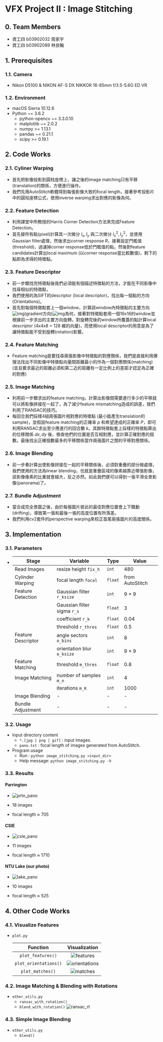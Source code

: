 # VFX Project II : Image Stitching

## 0. Team Members

* 資工四 b03902032 周家宇
* 資工四 b03902089 林良翰

 ## 1. Prerequisites

###  1.1. Camera

* Nikon D5100  &  NIKON AF-S DX NIKKOR 16-85mm f/3.5-5.6G ED VR

 ###  1.2. Environment

* macOS Sierra 10.12.6
* Python ~= 3.6.2
  * python-opencv ~= 3.3.0.10
  * matplotlib ~= 2.0.2
  * numpy >= 1.13.1
  * pandas ~= 0.21.1
  * scipy >= 0.19.1

## 2. Code Works

###  2.1. Cyliner Warping

* 首先把影像投影到圓柱座標上，讓之後的image matching只有平移(translation)的關係，方便進行操作。
* 我們先用AutoStitch軟體得到每張影像大致的focal length，接著參考投影片中的圓柱座標公式，使用inverse warping求出對應的影像為何。

### 2.2. Feature Detection

* 利用課堂中所教授的Harris Corner Detection方法來完成Feature Detection。
* 首先替所有點(pixel)計算其一次微分 $I_x, I_y$ 與二次微分 $I_x^2, I_y^2$，並使用Gaussian filter處理，然後求出corner response $R$，接著設定門檻值(threshold)，過濾掉corner response低於門檻值的點，然後對feature candidates計算出local maximum (以corner response當比較數值)，剩下的點即為求得的特徵點。

 ###  2.3. Feature Descriptor

* 前一步驟找完特徵點後我們必須能有個描述特徵點的方法，才能在不同影像中找尋相似的特徵點，
* 我們使用的為SIFT的descriptor (local descriptor)，找出每一個點的方向(Orientations)。
* 首先對每個特徵點套上一個window，計算該window內特徵點的主要方向![img](file:////Users/Qhan/Library/Group%20Containers/UBF8T346G9.Office/msoclip1/01/clip_image001.png)(gradient方向)![img](file:////Users/Qhan/Library/Group%20Containers/UBF8T346G9.Office/msoclip1/01/clip_image002.png)為何，接著對特徵點套用一個16x16的window並根據前一步求出的主要方向旋轉，對旋轉完後的window所覆蓋的點計算local descriptor (4x4x8 = 128 維的向量)，而使用local descriptor的用意是為了讓特徵點能不受到旋轉(rotation)影響。

###  2.4. Feature Matching

* Feature matching是要找尋兩張影像中特徵點的對應關係，我們是直接利用爆搜法找出不同影像中特徵點向量間距離最小的作為一個對應關係(matching) (並且要求最近的距離必須和第二近的距離有一定比例上的差距才認定為正確的對應)

###  2.5. Image Matching

* 利用前一步驟求出的feature matching，計算出影像間需要進行多少的平移就可以將影像拼接在一起了，為了減少feature mismatching造成的誤差，我們利用了RANSAC的技巧。
* 每回合我們採樣4組兩張圖片相對應的特徵點 (最小能產生translation的sample)，並假設feature matching的正確率 $p$ 和希望達成的正確率 $P$，即可利用RANSAC求出至少應進行的回合數 $k$。其餘特徵點套上採樣的特徵點算出的位移關係 $dx, dy$ 後，檢查他們的位置是否互相對應，並計算正確對應的個數。最後找出正確個數最多的平移關係當作兩張圖片之間的平移對應關係。

###  2.6. Image Blending

* 前一步奏計算出使影像拼接在一起的平移關係後，必須對重疊的部分做處理，我們使用的方法為linear blending，也就是重疊區域的像素越靠近哪張影像，該影像像素的比重就會越大，反之亦然。如此我們便可以得到一張平滑全景影像(panorama)了。

###  2.7. Bundle Adjustment

* 當合成完全景圖之後，由於每張圖片彼此的最佳對應位置會上下飄動(drifting)，導致第一張和最後一張的高度位置有所落差。
* 我們利用cv2套件的perspective warping來校正首尾兩張圖片的高度關係。





















## 3. Implementation

###  3.1. Parameters

* | Stage              | Variable                    | Type    | Value           |
  | ------------------ | --------------------------- | ------- | --------------- |
  | Read Images        | resize height `fix_h`       | `int`   | 480             |
  | Cylinder Warping   | focal length `focal`        | `float` | from AutoStitch |
  | Feature Detection  | Gaussian filter `r_ksize`   | `int`   | 9 $\times$ 9    |
  |                    | Gaussian filter sigma `r_s` | `float` | 3               |
  |                    | coefficient `r_k`           | `float` | 0.04            |
  |                    | threshold `r_thres`         | `float` | 0.5             |
  | Feature Descriptor | angle sectors `o_bins`      | `int`   | 8               |
  |                    | orientation blur `o_ksize`  | `int`   | 9 $\times$ 9    |
  | Feature Matching   | threshold `m_thres`         | `float` | 0.8             |
  | Image Matching     | number of samples `m_n`     | `int`   | 4               |
  |                    | iterations `m_K`            | `int`   | 1000            |
  | Image Blending     | -                           | -       | -               |
  | Bundle Adjustment  | -                           | -       | -               |

###  3.2. Usage

* Input directory content
  * `*.[jpg | png | gif]` : input images.
  * `pano.txt` : focal length of images generated from AutoStitch.
* Program usage
  * Run : `python image_stitching.py <input_dir>`
  * Help message: `python image_stitching.py -h`









###  3.3. Results

####   Parrington

* ![prtn_pano](res/prtn_pano.jpg)

* 18 images
* focal length ≈ 705

####   CSIE

* ![csie_pano](res/csie_pano.jpg)

* 11 images
* focal length ≈ 1710

####    NTU Lake (our photo)

* ![lake_pano](res/lake_pano.jpg)

* 10 images
* focal length ≈ 525























## 4. Other Code Works

###   4.1. Visualize Features

* `plot.py`

  |       Function        |              Visualization              |
  | :-------------------: | :-------------------------------------: |
  |   `plot_features()`   |     ![features](notes/features.png)     |
  | `plot_orientations()` | ![orientations](notes/orientations.png) |
  |   `plot_matches()`    |      ![matches](notes/matches.png)      |

###  4.2. Image Matching & Blending with Rotations

* `other_utils.py`
  * `ransac_with_rotation()`
  * `blend_with_rotation()`
    ![ransac_rt](notes/ransac_rt.png)

### 4.3. Simple Image Blending

- `other_utils.py`
  - `blend()`

### 